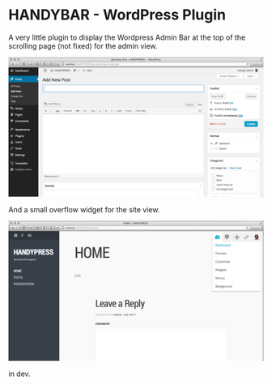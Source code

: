 HANDYBAR - WordPress Plugin
==================

A very little plugin to display the Wordpress Admin Bar at the top of the scrolling page (not fixed) for the admin view.

![HANDYBAR-ADMIN](ScreenShot.png)

And a small overflow widget for the site view.

![HANDYBAR-SITE](ScreenShot1.png)

in dev.
